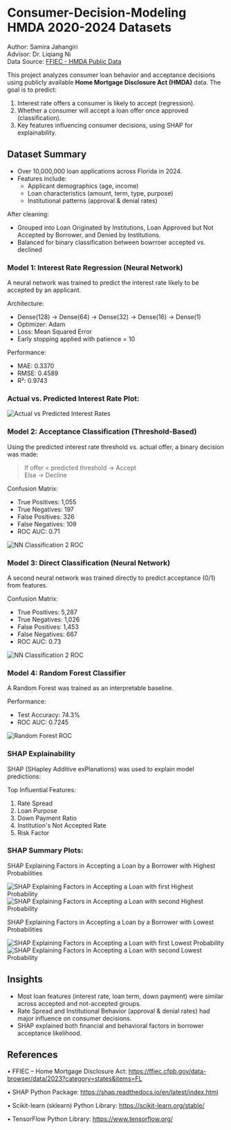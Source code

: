 # Consumer-Decision-Modeling HMDA 2020-2024 Datasets

Author: Samira Jahangiri  
Advisor: Dr. Liqiang Ni  
Data Source: [FFIEC - HMDA Public Data](https://ffiec.cfpb.gov/data-publication/modified-lar/2024)

This project analyzes consumer loan behavior and acceptance decisions using publicly available **Home Mortgage Disclosure Act (HMDA)** data. The goal is to predict:

1. Interest rate offers a consumer is likely to accept (regression).
2. Whether a consumer will accept a loan offer once approved (classification).
3. Key features influencing consumer decisions, using SHAP for explainability.


## Dataset Summary

- Over 10,000,000 loan applications across Florida in 2024.
- Features include:
  - Applicant demographics (age, income)
  - Loan characteristics (amount, term, type, purpose)
  - Institutional patterns (approval & denial rates)

After cleaning:
- Grouped into Loan Originated by Institutions, Loan Approved but Not Accepted by Borrower, and Denied by Institutions.
- Balanced for binary classification between bowrroer accepted vs. declined


### Model 1: Interest Rate Regression (Neural Network)

A neural network was trained to predict the interest rate likely to be accepted by an applicant. 

Architecture:
- Dense(128) → Dense(64) → Dense(32) → Dense(16) → Dense(1)
- Optimizer: Adam  
- Loss: Mean Squared Error  
- Early stopping applied with patience = 10

Performance:
- MAE: 0.3370  
- RMSE: 0.4589  
- R²: 0.9743  

### Actual vs. Predicted Interest Rate Plot:

![Actual vs Predicted Interest Rates](images/combined_plots.png)



### Model 2: Acceptance Classification (Threshold-Based)

Using the predicted interest rate threshold vs. actual offer, a binary decision was made:

> If offer < predicted threshold → Accept  
> Else → Decline

Confusion Matrix:
- True Positives: 1,055  
- True Negatives: 197  
- False Positives: 326  
- False Negatives: 109  
- ROC AUC: 0.71

![NN Classification 2 ROC](imgaes/nn-class-1.png)

### Model 3: Direct Classification (Neural Network)

A second neural network was trained directly to predict acceptance (0/1) from features.

Confusion Matrix:
- True Positives: 5,287  
- True Negatives: 1,026  
- False Positives: 1,453  
- False Negatives: 667  
- ROC AUC: 0.73

![NN Classification 2 ROC](images/nn-class-2.png)

### Model 4: Random Forest Classifier

A Random Forest was trained as an interpretable baseline.

Performance:
- Test Accuracy: 74.3%  
- ROC AUC: 0.7245

![Random Forest ROC](images/roc_conf_matrix_loss_RF.png)

### SHAP Explainability

SHAP (SHapley Additive exPlanations) was used to explain model predictions:

Top Influential Features:
1. Rate Spread
2. Loan Purpose
3. Down Payment Ratio
4. Institution's Not Accepted Rate
5. Risk Factor

### SHAP Summary Plots:

SHAP Explaining Factors in Accepting a Loan by a Borrower with Highest Probabilities

![SHAP Explaining Factors in Accepting a Loan with first Highest Probability](images/shap_waterfall_acc_1.png)
![SHAP Explaining Factors in Accepting a Loan with second Highest Probability](images/shap_waterfall_acc_2.png)

SHAP Explaining Factors in Accepting a Loan by a Borrower with Lowest Probabilities

![SHAP Explaining Factors in Accepting a Loan with first Lowest Probability](images/shap_waterfall_denied_1.png)
![SHAP Explaining Factors in Accepting a Loan with second Lowest Probability](images/shap_waterfall_denied_2.png)



## Insights

- Most loan features (interest rate, loan term, down payment) were similar across accepted and not-accepted groups.
- Rate Spread and Institutional Behavior (approval & denial rates) had major influence on consumer decisions.
- SHAP explained both financial and behavioral factors in borrower acceptance likelihood.



## References

• FFIEC – Home Mortgage Disclosure Act:
https://ffiec.cfpb.gov/data-browser/data/2023?category=states&items=FL

• SHAP Python Package:
https://shap.readthedocs.io/en/latest/index.html

• Scikit-learn (sklearn) Python Library:
https://scikit-learn.org/stable/

• TensorFlow Python Library:
https://www.tensorflow.org/



